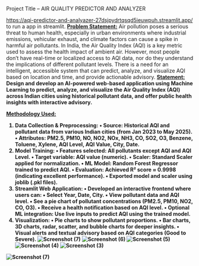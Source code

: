 Project Title – AIR QUALITY PREDICTOR AND ANALYZER 

https://aqi-predictor-and-analyazer-27dsjpydrtqsqd5ieuwpuh.streamlit.app/ to run a app in streamlit.
<b><u>Problem Statement:</u></b>
Air pollution poses a serious threat to human health, especially in urban environments where 
industrial emissions, vehicular exhaust, and climate factors can cause a spike in harmful air 
pollutants. In India, the Air Quality Index (AQI) is a key metric used to assess the health impact 
of ambient air. 
However, most people don’t have real-time or localized access to AQI data, nor do they 
understand the implications of different pollutant levels. There is a need for an intelligent, 
accessible system that can predict, analyze, and visualize AQI based on location and time, and 
provide actionable advisory. 
<b><u>Statement:</u><b>
Design and develop an AI-powered web-based application using Machine Learning to predict, 
analyze, and visualize the Air Quality Index (AQI) across Indian cities using historical pollutant 
data, and offer public health insights with interactive advisory.

<b><u>Methodology Used: </u></b>
1.  Data Collection & Preprocessing: 
  • Source: Historical AQI and pollutant data from various Indian cities (from Jan 
  2023 to May 2025). 
  • Attributes: PM2.5, PM10, NO, NO2, NOx, NH3, CO, SO2, O3, Benzene, 
  Toluene, Xylene, AQI Level, AQI Value, City, Date. 
2. Model Training: 
  • Features selected: All pollutants except AQI and AQI Level. 
  • Target variable: AQI value (numeric). 
  • Scaler: Standard Scaler applied for normalization. 
  • ML Model: Random Forest Regressor trained to predict AQI. 
  • Evaluation: Achieved R² score ≈ 0.9998 (indicating excellent performance). 
  • Exported model and scaler using joblib (.pkl files). 
3. Streamlit Web Application: 
  • Developed an interactive frontend where users can: 
  ▪ Select Year, Date, City. 
  ▪ View pollutant data and AQI level. 
  ▪ See a pie chart of pollutant concentrations (PM2.5, PM10, NO2, CO, O3). 
  ▪ Receive a health notification based on AQI level. 
  • Optional ML integration: Use live inputs to predict AQI using the trained model. 
4.  Visualization: 
  • Pie charts to show pollutant proportions. 
  • Bar charts, 3D charts, radar, scatter, and bubble charts for deeper insights. 
  • Visual alerts and textual advisory based on AQI categories (Good to Severe).
![Screenshot (7)](https://github.com/user-attachments/assets/f9d51b1d-db67-4cf4-bd97-fb448d1d085f)
![Screenshot (6)](https://github.com/user-attachments/assets/c27216f6-a094-4c2f-8f0f-02936f4d6f98)
![Screenshot (5)](https://github.com/user-attachments/assets/866bd317-760b-47f4-9efc-d53cf1eaee86)
![Screenshot (4)](https://github.com/user-attachments/assets/77fa237b-2b97-47b6-8406-9645509dff86)
![Screenshot (3)](https://github.com/user-attachments/assets/c9adc614-5b08-4051-a8aa-b4406fe90ad9)


![Screenshot (7)](https://github.com/user-attachments/assets/153e58ed-2ab0-4e4c-87f6-672876f960c2)

